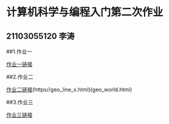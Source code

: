 # 计算机科学与编程入门第二次作业
## 21103055120 李涛
   ##1.作业一
   
   [作业一链接](wordfreq_rd_file.html)
   
   ##2.作业二
   
   [作业二链接](geo_json.html)(https//geo_line_x.html)(geo_world.html)

   ##3.作业三
   
   [作业三链接](az_bar_line.html)

